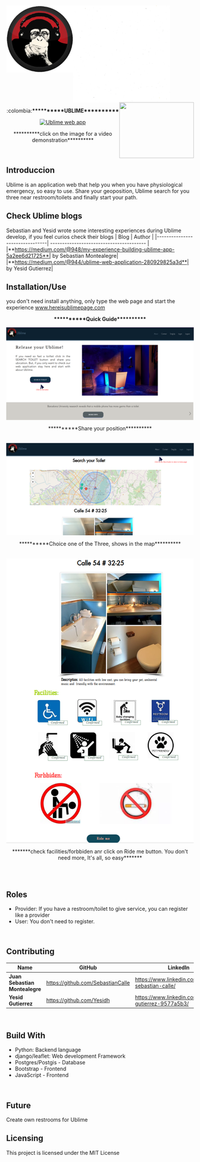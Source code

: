 <div>
  <img width="180" height="180" src="static/img/MrUblime5.png" align="left" >
  <img width="260" height="260" src="static/img/whiteBackground.jpg" align="center" >
  <img width="200" height="150" src="https://davidjohncoleman.com/wp-djc/wp-content/uploads/2017/06/HBTN-Borderless-CMYK-Logo-Vertical-Color-Black@1200ppi-300x236.png" align="right" >
</div>

<p align="center">:colombia:<b>**********UBLIME**********</b></p>

<div align="center">
  <a href="http://www.youtube.com/watch?feature=player_embedded&v=3q8mkka59KU
  " target="_blank"><img width="900" height="480" src="http://img.youtube.com/vi/3q8mkka59KU/0.jpg" alt="Ublime web app"></a>
  <p align="center">**********click on the image for a video demonstration**********</p>
</div>
</br>

## Introduccion
Ublime is an application web that help you when you have physiological emergency, so easy to use. Share your geoposition, Ublime search for you three near restroom/toilets and finally start your path.
</br>

## Check Ublime blogs
Sebastian and Yesid wrote some interesting experiences during Ublime develop, if you feel curios check their blogs
|             Blog               |             Author                  |
|--------------------------------| ---------------------------------------- |
|**https://medium.com/@948/my-experience-building-ublime-app-5a2ee6d21725**| by Sebastian Montealegre|
|**https://medium.com/@944/ublime-web-application-280929825a3d**| by Yesid Gutierrez|
</br>

## Installation/Use
you don't need install anything, only type the web page and start the experience www.hereisublimepage.com

<p align="center"><b>**********Quick Guide**********</b></p>

<div>
  <img width="" height="" src="static/img/Ublimestart.png" align="center" >
</div>

<p align="center">**********Share your position**********</p>
</br>

<div>
  <img width="" height="" src="static/img/UblimeMap.png" align="center" >
</div>

<p align="center">**********Choice one of the Three, shows in the map**********</p>
</br>

<div>
  <img width="" height="" src="static/img/ToiletUblime.png" align="center" >
</div>

<p align="center">*******check facilities/forbbiden anr click on Ride me button. You don't need more, It's all, so easy*******</p>
</br>
</br>

## Roles
- Provider: If you have a restroom/toilet to give service, you can register like a provider
- User: You don't need to register.
</br>

## Contributing

|             Name               |             GitHub                  |             LinkedIn                |
|--------------------------------| ------------------------------------|-------------------------------------|
|**Juan Sebastian Montealegre**| https://github.com/SebastianCalle|https://www.linkedin.com/in/juan-sebastian-calle/
|**Yesid Gutierrez**|https://github.com/Yesidh|https://www.linkedin.com/in/yesid-gutierrez-9577a5b3/|
</br>

## Build With
- Python: Backend language
- django/leaflet: Web development Framework
- Postgres/Postgis - Database
- Bootstrap - Frontend
- JavaScript - Frontend
</br>

## Future
Create own restrooms for Ublime
</br>

## Licensing
This project is licensed under the MIT License
